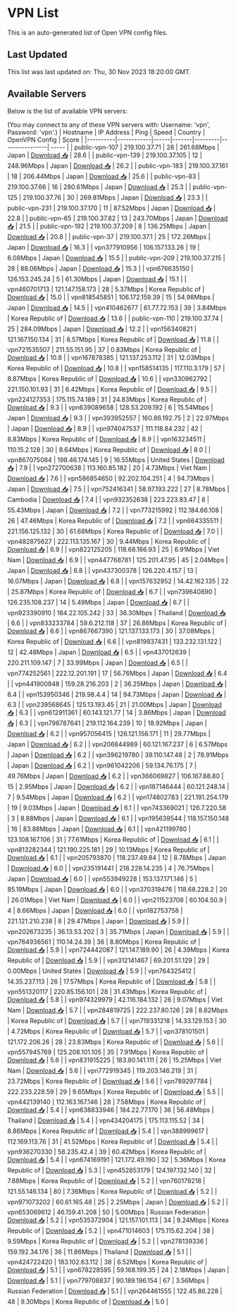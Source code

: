 # VPN List

This is an auto-generated list of Open VPN config files.

## Last Updated

This list was last updated on: Thu, 30 Nov 2023 18:20:00 GMT.

## Available Servers

Below is the list of available VPN servers:

(You may connect to any of these VPN servers with: Username: 'vpn', Password: 'vpn'.)
| Hostname | IP Address | Ping | Speed | Country | OpenVPN Config | Score |
|----------|------------|------|-------|---------|----------------| ----- |
| public-vpn-107 | 219.100.37.71 | 28 | 261.68Mbps | Japan | [Download 📥](./configs/server_0_JP.ovpn) | 28.6 |
| public-vpn-139 | 219.100.37.105 | 12 | 248.96Mbps | Japan | [Download 📥](./configs/server_1_JP.ovpn) | 26.2 |
| public-vpn-183 | 219.100.37.161 | 18 | 206.44Mbps | Japan | [Download 📥](./configs/server_2_JP.ovpn) | 25.6 |
| public-vpn-83 | 219.100.37.66 | 16 | 280.61Mbps | Japan | [Download 📥](./configs/server_3_JP.ovpn) | 25.3 |
| public-vpn-125 | 219.100.37.76 | 30 | 269.81Mbps | Japan | [Download 📥](./configs/server_4_JP.ovpn) | 23.3 |
| public-vpn-231 | 219.100.37.170 | 11 | 87.52Mbps | Japan | [Download 📥](./configs/server_5_JP.ovpn) | 22.8 |
| public-vpn-65 | 219.100.37.82 | 13 | 243.70Mbps | Japan | [Download 📥](./configs/server_6_JP.ovpn) | 21.5 |
| public-vpn-192 | 219.100.37.209 | 8 | 136.25Mbps | Japan | [Download 📥](./configs/server_7_JP.ovpn) | 20.8 |
| public-vpn-37 | 219.100.37.1 | 25 | 172.26Mbps | Japan | [Download 📥](./configs/server_8_JP.ovpn) | 16.3 |
| vpn377910956 | 106.157.133.26 | 19 | 6.08Mbps | Japan | [Download 📥](./configs/server_9_JP.ovpn) | 15.5 |
| public-vpn-209 | 219.100.37.215 | 28 | 88.06Mbps | Japan | [Download 📥](./configs/server_10_JP.ovpn) | 15.3 |
| vpn676635150 | 126.153.245.24 | 5 | 61.30Mbps | Japan | [Download 📥](./configs/server_11_JP.ovpn) | 15.1 |
| vpn460701713 | 121.147.158.173 | 28 | 5.37Mbps | Korea Republic of | [Download 📥](./configs/server_12_KR.ovpn) | 15.0 |
| vpn818545851 | 106.172.159.39 | 15 | 54.98Mbps | Japan | [Download 📥](./configs/server_13_JP.ovpn) | 14.5 |
| vpn410462677 | 61.77.72.153 | 39 | 3.84Mbps | Korea Republic of | [Download 📥](./configs/server_14_KR.ovpn) | 13.6 |
| public-vpn-110 | 219.100.37.74 | 25 | 284.09Mbps | Japan | [Download 📥](./configs/server_15_JP.ovpn) | 12.2 |
| vpn156340821 | 121.167.150.134 | 31 | 8.57Mbps | Korea Republic of | [Download 📥](./configs/server_16_KR.ovpn) | 11.8 |
| vpn721535507 | 211.55.151.95 | 37 | 0.83Mbps | Korea Republic of | [Download 📥](./configs/server_17_KR.ovpn) | 10.8 |
| vpn167878385 | 121.137.253.112 | 31 | 12.03Mbps | Korea Republic of | [Download 📥](./configs/server_18_KR.ovpn) | 10.8 |
| vpn158514135 | 117.110.3.179 | 57 | 8.87Mbps | Korea Republic of | [Download 📥](./configs/server_19_KR.ovpn) | 10.6 |
| vpn330962792 | 221.150.101.93 | 31 | 6.42Mbps | Korea Republic of | [Download 📥](./configs/server_20_KR.ovpn) | 9.5 |
| vpn224127353 | 175.115.74.189 | 31 | 24.83Mbps | Korea Republic of | [Download 📥](./configs/server_21_KR.ovpn) | 9.3 |
| vpn639089658 | 128.53.209.192 | 6 | 15.54Mbps | Japan | [Download 📥](./configs/server_22_JP.ovpn) | 9.3 |
| vpn393952557 | 160.86.192.75 | 2 | 22.97Mbps | Japan | [Download 📥](./configs/server_23_JP.ovpn) | 8.9 |
| vpn974047537 | 111.118.84.232 | 42 | 8.83Mbps | Korea Republic of | [Download 📥](./configs/server_24_KR.ovpn) | 8.9 |
| vpn163234511 | 110.15.2.128 | 30 | 8.64Mbps | Korea Republic of | [Download 📥](./configs/server_25_KR.ovpn) | 8.0 |
| vpn867075084 | 198.46.174.145 | 9 | 16.55Mbps | United States | [Download 📥](./configs/server_26_US.ovpn) | 7.9 |
| vpn272700638 | 113.160.85.182 | 20 | 4.73Mbps | Viet Nam | [Download 📥](./configs/server_27_VN.ovpn) | 7.6 |
| vpn586854650 | 92.202.104.251 | 4 | 94.73Mbps | Japan | [Download 📥](./configs/server_28_JP.ovpn) | 7.5 |
| vpn752416341 | 58.97.193.222 | 27 | 8.78Mbps | Cambodia | [Download 📥](./configs/server_29_KH.ovpn) | 7.4 |
| vpn932352638 | 223.223.83.47 | 8 | 55.43Mbps | Japan | [Download 📥](./configs/server_30_JP.ovpn) | 7.2 |
| vpn773215992 | 112.184.66.108 | 26 | 47.46Mbps | Korea Republic of | [Download 📥](./configs/server_31_KR.ovpn) | 7.2 |
| vpn664335511 | 221.156.125.132 | 30 | 61.68Mbps | Korea Republic of | [Download 📥](./configs/server_32_KR.ovpn) | 7.0 |
| vpn482875627 | 222.113.135.167 | 30 | 9.44Mbps | Korea Republic of | [Download 📥](./configs/server_33_KR.ovpn) | 6.9 |
| vpn822125205 | 118.68.166.93 | 25 | 6.91Mbps | Viet Nam | [Download 📥](./configs/server_34_VN.ovpn) | 6.9 |
| vpn447768781 | 125.201.47.95 | 45 | 2.04Mbps | Japan | [Download 📥](./configs/server_35_JP.ovpn) | 6.8 |
| vpn437300378 | 126.220.4.157 | 13 | 16.07Mbps | Japan | [Download 📥](./configs/server_36_JP.ovpn) | 6.8 |
| vpn157632952 | 14.42.162.135 | 22 | 25.87Mbps | Korea Republic of | [Download 📥](./configs/server_37_KR.ovpn) | 6.7 |
| vpn739640890 | 126.235.108.237 | 14 | 5.49Mbps | Japan | [Download 📥](./configs/server_38_JP.ovpn) | 6.7 |
| vpn923390910 | 184.22.105.242 | 33 | 36.30Mbps | Thailand | [Download 📥](./configs/server_39_TH.ovpn) | 6.6 |
| vpn833233784 | 59.6.212.118 | 37 | 26.86Mbps | Korea Republic of | [Download 📥](./configs/server_40_KR.ovpn) | 6.6 |
| vpn867667390 | 121.137.133.173 | 30 | 37.08Mbps | Korea Republic of | [Download 📥](./configs/server_41_KR.ovpn) | 6.6 |
| vpn819837431 | 133.232.131.122 | 12 | 42.48Mbps | Japan | [Download 📥](./configs/server_42_JP.ovpn) | 6.5 |
| vpn437012639 | 220.211.109.147 | 7 | 33.99Mbps | Japan | [Download 📥](./configs/server_43_JP.ovpn) | 6.5 |
| vpn774252561 | 222.12.201.191 | 17 | 56.76Mbps | Japan | [Download 📥](./configs/server_44_JP.ovpn) | 6.4 |
| vpn441900948 | 159.28.216.203 | 2 | 36.25Mbps | Japan | [Download 📥](./configs/server_45_JP.ovpn) | 6.4 |
| vpn153950346 | 219.98.4.4 | 14 | 94.73Mbps | Japan | [Download 📥](./configs/server_46_JP.ovpn) | 6.3 |
| vpn239568645 | 125.13.193.45 | 21 | 21.00Mbps | Japan | [Download 📥](./configs/server_47_JP.ovpn) | 6.3 |
| vpn612911361 | 60.143.121.77 | 14 | 3.86Mbps | Japan | [Download 📥](./configs/server_48_JP.ovpn) | 6.3 |
| vpn798787641 | 219.112.164.239 | 10 | 18.92Mbps | Japan | [Download 📥](./configs/server_49_JP.ovpn) | 6.2 |
| vpn957056415 | 126.121.156.171 | 11 | 29.77Mbps | Japan | [Download 📥](./configs/server_50_JP.ovpn) | 6.2 |
| vpn206844989 | 60.121.167.237 | 6 | 6.57Mbps | Japan | [Download 📥](./configs/server_51_JP.ovpn) | 6.2 |
| vpn396219780 | 39.110.147.48 | 2 | 78.91Mbps | Japan | [Download 📥](./configs/server_52_JP.ovpn) | 6.2 |
| vpn961042206 | 59.134.76.175 | 7 | 49.76Mbps | Japan | [Download 📥](./configs/server_53_JP.ovpn) | 6.2 |
| vpn366069827 | 106.167.88.80 | 15 | 2.95Mbps | Japan | [Download 📥](./configs/server_54_JP.ovpn) | 6.2 |
| vpn187146444 | 60.121.248.14 | 7 | 9.54Mbps | Japan | [Download 📥](./configs/server_55_JP.ovpn) | 6.2 |
| vpn174802783 | 221.191.254.179 | 19 | 9.03Mbps | Japan | [Download 📥](./configs/server_56_JP.ovpn) | 6.1 |
| vpn743369021 | 126.7.220.58 | 3 | 8.88Mbps | Japan | [Download 📥](./configs/server_57_JP.ovpn) | 6.1 |
| vpn195639544 | 118.157.150.148 | 16 | 83.88Mbps | Japan | [Download 📥](./configs/server_58_JP.ovpn) | 6.1 |
| vpn421199780 | 123.108.167.106 | 31 | 77.61Mbps | Korea Republic of | [Download 📥](./configs/server_59_KR.ovpn) | 6.1 |
| vpn813282344 | 121.190.225.181 | 29 | 10.13Mbps | Korea Republic of | [Download 📥](./configs/server_60_KR.ovpn) | 6.1 |
| vpn205793870 | 118.237.49.84 | 12 | 8.78Mbps | Japan | [Download 📥](./configs/server_61_JP.ovpn) | 6.0 |
| vpn235191441 | 218.228.14.235 | 4 | 76.75Mbps | Japan | [Download 📥](./configs/server_62_JP.ovpn) | 6.0 |
| vpn553949228 | 153.137.171.146 | 5 | 85.19Mbps | Japan | [Download 📥](./configs/server_63_JP.ovpn) | 6.0 |
| vpn370319476 | 118.68.228.2 | 20 | 26.01Mbps | Viet Nam | [Download 📥](./configs/server_64_VN.ovpn) | 6.0 |
| vpn211523708 | 60.104.50.9 | 4 | 8.66Mbps | Japan | [Download 📥](./configs/server_65_JP.ovpn) | 6.0 |
| vpn182753758 | 221.121.210.238 | 8 | 29.47Mbps | Japan | [Download 📥](./configs/server_66_JP.ovpn) | 5.9 |
| vpn202673235 | 36.13.53.202 | 3 | 35.71Mbps | Japan | [Download 📥](./configs/server_67_JP.ovpn) | 5.9 |
| vpn764936561 | 110.14.24.39 | 36 | 8.80Mbps | Korea Republic of | [Download 📥](./configs/server_68_KR.ovpn) | 5.9 |
| vpn724442087 | 121.147.189.90 | 26 | 4.39Mbps | Korea Republic of | [Download 📥](./configs/server_69_KR.ovpn) | 5.9 |
| vpn312141467 | 69.201.51.129 | 29 | 0.00Mbps | United States | [Download 📥](./configs/server_70_US.ovpn) | 5.9 |
| vpn764325412 | 14.35.237.113 | 26 | 17.57Mbps | Korea Republic of | [Download 📥](./configs/server_71_KR.ovpn) | 5.8 |
| vpn551320117 | 220.85.156.101 | 28 | 31.43Mbps | Korea Republic of | [Download 📥](./configs/server_72_KR.ovpn) | 5.8 |
| vpn974329979 | 42.116.184.132 | 26 | 9.07Mbps | Viet Nam | [Download 📥](./configs/server_73_VN.ovpn) | 5.7 |
| vpn284819725 | 222.237.80.126 | 28 | 8.82Mbps | Korea Republic of | [Download 📥](./configs/server_74_KR.ovpn) | 5.7 |
| vpn719331218 | 14.33.129.153 | 30 | 4.72Mbps | Korea Republic of | [Download 📥](./configs/server_75_KR.ovpn) | 5.7 |
| vpn378101501 | 121.172.206.26 | 28 | 23.83Mbps | Korea Republic of | [Download 📥](./configs/server_76_KR.ovpn) | 5.6 |
| vpn557945769 | 125.208.101.105 | 35 | 7.91Mbps | Korea Republic of | [Download 📥](./configs/server_77_KR.ovpn) | 5.6 |
| vpn831915225 | 183.80.141.111 | 26 | 15.25Mbps | Viet Nam | [Download 📥](./configs/server_78_VN.ovpn) | 5.6 |
| vpn772919345 | 119.203.146.219 | 31 | 23.72Mbps | Korea Republic of | [Download 📥](./configs/server_79_KR.ovpn) | 5.6 |
| vpn789297784 | 222.233.228.59 | 29 | 9.65Mbps | Korea Republic of | [Download 📥](./configs/server_80_KR.ovpn) | 5.5 |
| vpn442139140 | 112.163.167.146 | 28 | 7.58Mbps | Korea Republic of | [Download 📥](./configs/server_81_KR.ovpn) | 5.4 |
| vpn638833946 | 184.22.77.170 | 36 | 56.48Mbps | Thailand | [Download 📥](./configs/server_82_TH.ovpn) | 5.4 |
| vpn434204175 | 175.113.115.52 | 34 | 8.86Mbps | Korea Republic of | [Download 📥](./configs/server_83_KR.ovpn) | 5.4 |
| vpn388999617 | 112.169.113.76 | 31 | 41.52Mbps | Korea Republic of | [Download 📥](./configs/server_84_KR.ovpn) | 5.4 |
| vpn936270330 | 58.235.42.4 | 39 | 60.42Mbps | Korea Republic of | [Download 📥](./configs/server_85_KR.ovpn) | 5.4 |
| vpn674169191 | 121.172.49.190 | 32 | 5.36Mbps | Korea Republic of | [Download 📥](./configs/server_86_KR.ovpn) | 5.3 |
| vpn452853179 | 124.197.132.140 | 32 | 7.88Mbps | Korea Republic of | [Download 📥](./configs/server_87_KR.ovpn) | 5.2 |
| vpn760179218 | 121.55.146.134 | 80 | 7.36Mbps | Korea Republic of | [Download 📥](./configs/server_88_KR.ovpn) | 5.2 |
| vpn971073202 | 60.61.165.48 | 25 | 2.25Mbps | Japan | [Download 📥](./configs/server_89_JP.ovpn) | 5.2 |
| vpn653069612 | 46.159.41.208 | 50 | 5.00Mbps | Russian Federation | [Download 📥](./configs/server_90_RU.ovpn) | 5.2 |
| vpn535372904 | 121.157.101.113 | 34 | 9.24Mbps | Korea Republic of | [Download 📥](./configs/server_91_KR.ovpn) | 5.2 |
| vpn471014603 | 175.115.62.204 | 38 | 9.59Mbps | Korea Republic of | [Download 📥](./configs/server_92_KR.ovpn) | 5.2 |
| vpn278139336 | 159.192.34.176 | 36 | 11.86Mbps | Thailand | [Download 📥](./configs/server_93_TH.ovpn) | 5.1 |
| vpn424722420 | 183.102.63.112 | 38 | 6.52Mbps | Korea Republic of | [Download 📥](./configs/server_94_KR.ovpn) | 5.1 |
| vpn678228595 | 59.168.199.35 | 24 | 2.18Mbps | Japan | [Download 📥](./configs/server_95_JP.ovpn) | 5.1 |
| vpn779708837 | 90.189.196.154 | 67 | 3.56Mbps | Russian Federation | [Download 📥](./configs/server_96_RU.ovpn) | 5.1 |
| vpn264461555 | 122.45.86.228 | 48 | 9.30Mbps | Korea Republic of | [Download 📥](./configs/server_97_KR.ovpn) | 5.0 |
